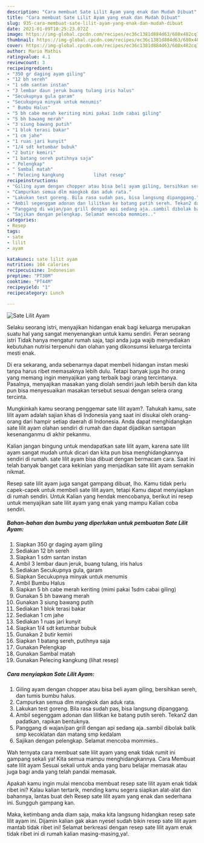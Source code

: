 ```yaml
---
description: "Cara membuat Sate Lilit Ayam yang enak dan Mudah Dibuat"
title: "Cara membuat Sate Lilit Ayam yang enak dan Mudah Dibuat"
slug: 935-cara-membuat-sate-lilit-ayam-yang-enak-dan-mudah-dibuat
date: 2021-01-09T10:25:23.072Z
image: https://img-global.cpcdn.com/recipes/ec36c1381d884d63/680x482cq70/sate-lilit-ayam-foto-resep-utama.jpg
thumbnail: https://img-global.cpcdn.com/recipes/ec36c1381d884d63/680x482cq70/sate-lilit-ayam-foto-resep-utama.jpg
cover: https://img-global.cpcdn.com/recipes/ec36c1381d884d63/680x482cq70/sate-lilit-ayam-foto-resep-utama.jpg
author: Mario Mathis
ratingvalue: 4.1
reviewcount: 3
recipeingredient:
- "350 gr daging ayam giling"
- "12 bh sereh"
- "1 sdm santan instan"
- "3 lembar daun jeruk buang tulang iris halus"
- "Secukupnya gula garam"
- "Secukupnya minyak untuk menumis"
- " Bumbu Halus"
- "5 bh cabe merah keriting mimi pakai 1sdm cabai giling"
- "5 bh bawang merah"
- "3 siung bawang putih"
- "1 blok terasi bakar"
- "1 cm jahe"
- "1 ruas jari kunyit"
- "1/4 sdt ketumbar bubuk"
- "2 butir kemiri"
- "1 batang sereh putihnya saja"
- " Pelengkap"
- " Sambal matah"
- " Pelecing kangkung           lihat resep"
recipeinstructions:
- "Giling ayam dengan chopper atau bisa beli ayam giling, bersihkan sereh, dan tumis bumbu halus."
- "Campurkan semua dlm mangkok dan aduk rata."
- "Lakukan test goreng. Bila rasa sudah pas, bisa langsung dipanggang."
- "Ambil segenggam adonan dan lilitkan ke batang putih sereh. Tekan2 dan padatkan, rapikan bentuknya."
- "Panggang di wajan/pan grill dengan api sedang aja..sambil dibolak balik smp kecoklatan dan matang smp kedalam"
- "Sajikan dengan pelengkap. Selamat mencoba mommies.."
categories:
- Resep
tags:
- sate
- lilit
- ayam

katakunci: sate lilit ayam 
nutrition: 104 calories
recipecuisine: Indonesian
preptime: "PT30M"
cooktime: "PT44M"
recipeyield: "1"
recipecategory: Lunch

---
```



![Sate Lilit Ayam](https://img-global.cpcdn.com/recipes/ec36c1381d884d63/680x482cq70/sate-lilit-ayam-foto-resep-utama.jpg)

Selaku seorang istri, menyajikan hidangan enak bagi keluarga merupakan suatu hal yang sangat menyenangkan untuk kamu sendiri. Peran seorang istri Tidak hanya mengatur rumah saja, tapi anda juga wajib menyediakan kebutuhan nutrisi terpenuhi dan olahan yang dikonsumsi keluarga tercinta mesti enak.

Di era  sekarang, anda sebenarnya dapat membeli hidangan instan meski tanpa harus ribet memasaknya lebih dulu. Tetapi banyak juga lho orang yang memang ingin menyajikan yang terbaik bagi orang tercintanya. Pasalnya, menyajikan masakan yang diolah sendiri jauh lebih bersih dan kita pun bisa menyesuaikan masakan tersebut sesuai dengan selera orang tercinta. 



Mungkinkah kamu seorang penggemar sate lilit ayam?. Tahukah kamu, sate lilit ayam adalah sajian khas di Indonesia yang saat ini disukai oleh orang-orang dari hampir setiap daerah di Indonesia. Anda dapat menghidangkan sate lilit ayam olahan sendiri di rumah dan dapat dijadikan santapan kesenanganmu di akhir pekanmu.

Kalian jangan bingung untuk mendapatkan sate lilit ayam, karena sate lilit ayam sangat mudah untuk dicari dan kita pun bisa menghidangkannya sendiri di rumah. sate lilit ayam bisa dibuat dengan bermacam cara. Saat ini telah banyak banget cara kekinian yang menjadikan sate lilit ayam semakin nikmat.

Resep sate lilit ayam juga sangat gampang dibuat, lho. Kamu tidak perlu capek-capek untuk membeli sate lilit ayam, tetapi Kamu dapat menyiapkan di rumah sendiri. Untuk Kalian yang hendak mencobanya, berikut ini resep untuk menyajikan sate lilit ayam yang enak yang mampu Kalian coba sendiri.

<!--inarticleads1-->

##### Bahan-bahan dan bumbu yang diperlukan untuk pembuatan Sate Lilit Ayam:

1. Siapkan 350 gr daging ayam giling
1. Sediakan 12 bh sereh
1. Siapkan 1 sdm santan instan
1. Ambil 3 lembar daun jeruk, buang tulang, iris halus
1. Sediakan Secukupnya gula, garam
1. Siapkan Secukupnya minyak untuk menumis
1. Ambil  Bumbu Halus
1. Siapkan 5 bh cabe merah keriting (mimi pakai 1sdm cabai giling)
1. Gunakan 5 bh bawang merah
1. Gunakan 3 siung bawang putih
1. Sediakan 1 blok terasi bakar
1. Sediakan 1 cm jahe
1. Sediakan 1 ruas jari kunyit
1. Siapkan 1/4 sdt ketumbar bubuk
1. Gunakan 2 butir kemiri
1. Siapkan 1 batang sereh, putihnya saja
1. Gunakan  Pelengkap
1. Gunakan  Sambal matah
1. Gunakan  Pelecing kangkung           (lihat resep)




<!--inarticleads2-->

##### Cara menyiapkan Sate Lilit Ayam:

1. Giling ayam dengan chopper atau bisa beli ayam giling, bersihkan sereh, dan tumis bumbu halus.
1. Campurkan semua dlm mangkok dan aduk rata.
1. Lakukan test goreng. Bila rasa sudah pas, bisa langsung dipanggang.
1. Ambil segenggam adonan dan lilitkan ke batang putih sereh. Tekan2 dan padatkan, rapikan bentuknya.
1. Panggang di wajan/pan grill dengan api sedang aja..sambil dibolak balik smp kecoklatan dan matang smp kedalam
1. Sajikan dengan pelengkap. Selamat mencoba mommies..




Wah ternyata cara membuat sate lilit ayam yang enak tidak rumit ini gampang sekali ya! Kita semua mampu menghidangkannya. Cara Membuat sate lilit ayam Sesuai sekali untuk anda yang baru belajar memasak atau juga bagi anda yang telah pandai memasak.

Apakah kamu ingin mulai mencoba membuat resep sate lilit ayam enak tidak ribet ini? Kalau kalian tertarik, mending kamu segera siapkan alat-alat dan bahannya, lantas buat deh Resep sate lilit ayam yang enak dan sederhana ini. Sungguh gampang kan. 

Maka, ketimbang anda diam saja, maka kita langsung hidangkan resep sate lilit ayam ini. Dijamin kalian gak akan nyesel sudah bikin resep sate lilit ayam mantab tidak ribet ini! Selamat berkreasi dengan resep sate lilit ayam enak tidak ribet ini di rumah kalian masing-masing,ya!.

